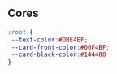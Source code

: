 ## Cores

```css
:root {
 --text-color:#DBE4EF;
 --card-front-color:#00F4BF;
 --card-black-color:#144480
}